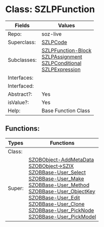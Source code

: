 
# Class:	SZLPFunction

| Fields | Values |
| --------- | --------- |
| Repo: | soz-live |
| Superclass: | [SZLPCode](SZLPCode.html) |
| Subclasses: | [SZLPFunction-Block](SZLPFunction-Block.html) <br> [SZLPAssignment](SZLPAssignment.html) <br> [SZLPConditional](SZLPConditional.html) <br> [SZLPExpression](SZLPExpression.html) |
| Interfaces: |  |
| Interfaced: |  |
| Abstract?: | Yes |
| isValue?: | Yes |
| Help: | Base Function Class |


## Functions:

| Types | Functions |
| --------- | --------- |
| Class: |  |
| Super: | [SZOBObject-AddMetaData](SZOBObject.html) <br> [SZOBObject->SZIX](SZOBObject.html) <br> [SZOBBase-User_Select](SZOBBase.html) <br> [SZOBBase-User_Make](SZOBBase.html) <br> [SZOBBase-User_Method](SZOBBase.html) <br> [SZOBBase-User_ObjectKey](SZOBBase.html) <br> [SZOBBase-User_Edit](SZOBBase.html) <br> [SZOBBase-User_Clone](SZOBBase.html) <br> [SZOBBase-User_PickNode](SZOBBase.html) <br> [SZOBBase-User_PickModel](SZOBBase.html) |


